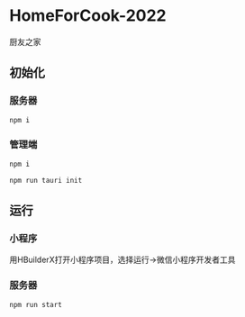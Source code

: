 # HomeForCook-2022
 厨友之家
 
 ## 初始化
 
 ### 服务器
 
 ```sh
 npm i
 ```
 
 ### 管理端
 ```sh
 npm i
 
 npm run tauri init
 ```
 
 
## 运行
### 小程序
用HBuilderX打开小程序项目，选择运行->微信小程序开发者工具

### 服务器
```sh
npm run start
```
